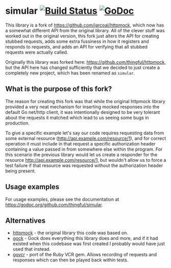 # simular [![Build Status](https://travis-ci.org/thingful/simular.png?branch=master)](https://travis-ci.org/thingful/simular) [![GoDoc](https://godoc.org/github.com/thingful/simular?status.svg)](https://godoc.org/github.com/thingful/simular)

This library is a fork of https://github.com/jarcoal/httpmock, which now has a
somewhat different API from the original library. All of the clever stuff was
worked out in the original version, this fork just alters the API for creating
stubbed requests, adds some extra fussiness in how it registers and responds to
requests, and adds an API for verifying that all stubbed requests were actually
called.

Originally this library was forked here: https://github.com/thingful/httpmock,
but the API here has changed sufficiently that we decided to just create a
completely new project, which has been renamed as `simular`.

## What is the purpose of this fork?

The reason for creating this fork was that while the original httpmock library
provided a very neat mechanism for inserting mocked responses into the default
Go net/http client, it was intentionally designed to be very tolerant about the
requests it matched which lead to us seeing some bugs in production.

To give a specific example let's say our code requires requesting data from
some external resource (http://api.example.com/resource/1), and for correct
operation it must include in that request a specific authorization header
containing a value passed in from somewhere else within the program. For this
scenario the previous library would let us create a responder for the resource
http://api.example.com/resource/1, but wouldn't allow us to force a test
failure if that resource was requested without the authorization header being
present.

## Usage examples

For usage examples, please see the documentation at
https://godoc.org/github.com/thingful/simular.

## Alternatives

* [httpmock](https://github.com/jarcoal/httpmock) - the original library this
  code was based on.
* [gock](https://github.com/h2non/gock) - Gock does everything this library does
  and more, and if it had existed when this codebase was first created I
  probably would have just used that instead.
* [govcr](https://github.com/seborama/govcr) - port of the Ruby VCR gem. Allows
  recording of requests and responses which can then be played back within
  tests.
